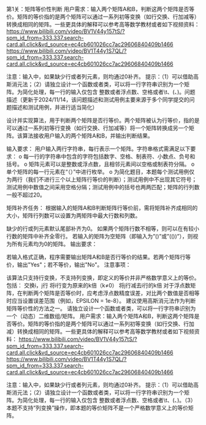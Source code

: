 第1关：矩阵等价性判断
用户需求：输入两个矩阵A和B，判断这两个矩阵是否等价。矩阵的等价指的是两个矩阵可以通过一系列初等变换（如行交换、行加减等）转换成相同的矩阵。一些更具体的解释可以参考高等数学教材或者如下视频资料：
https://www.bilibili.com/video/BV1V44y157tS/?spm_id_from=333.337.search-card.all.click&vd_source=ec4cb601026cc7ac29606840409b1466
https://www.bilibili.com/video/BV1T44y1S7QL/?spm_id_from=333.337.search-card.all.click&vd_source=ec4cb601026cc7ac29606840409b1466

注意：输入中，如果缺少行或者列元素，则均通过0补齐。
提示：（1）可以借助高斯消元法；（2）请独立设计一个函数或者类，可以将一行字符串识别为一个矩阵。为简化处理，每一行的输入仅包含 整数或者浮点数、空格或者\t、(、)。问题描述（更新于2024/11/14，该问题描述和测试用例主要来源于多个同学提交的问题描述和测试用例，并进行适当简化）

设计并实现算法，用于判断两个矩阵是否行等价。两个矩阵被认为行等价，指的是可以通过一系列初等行变换（如行交换、行加减等）将一个矩阵转换成另一个矩阵。该算法接收用户输入的两个矩阵A和B，并输出判断结果。

输入要求：
用户输入两行字符串，每行表示一个矩阵。字符串格式需满足以下要求：
o    每一行的字符串中包含的字符包括数字、空格、制表符、小数点、负号和括号。
o    矩阵元素可以是整数或浮点数，且相邻元素间以空格或制表符分隔。
o    单个矩阵的每一行元素在“（）”中进行枚举。
o    为简化题目，本题每个测试用例仅为两行（我们不进行三个以上矩阵行等价的判断）；测试用例中不出现其它符号；测试用例中数值之间采用空格分隔；测试用例中的括号也两两匹配；矩阵的行列数一般不超过20。

矩阵补齐任务：
根据输入的矩阵A和B判断矩阵行等价前，需将矩阵补齐成相同的大小，矩阵行列数可以设置为两矩阵中最大行数和列数。

缺少的行或列元素默认尾部补齐为0。
如果两个矩阵行数不相等，则可以在有较小行数的矩阵中补齐全零行。
若输入的矩阵为空矩阵（即输入为”()”或”(())”），则视为所有元素均为0的矩阵。
输出要求：

若输入格式正确，程序需要输出矩阵A和B是否行等价的结果。若两个矩阵行等价，输出"Yes"；若不等价，输出"No"。
注意事项：

该算法只支持行变换，不支持列变换，即定义的等价并非严格数学意义上的等价。包括：
交换i，j行
将i行变为原来的k倍（k≠0）
将j行减去i行的k倍
对于浮点数矩阵，在判断两个矩阵是否等价时，应考虑浮点数精度误差，对比两个数值是否相等时应当设置误差范围（例如，EPSILON = 1e-8）。
建议使用高斯消元法作为判断矩阵等价性的方法之一。
请独立设计一个函数或者类，可以将一行字符串识别为一个（动态）二维数组/矩阵。
用户需求：输入两个矩阵A和B，判断这两个矩阵是否等价。矩阵的等价指的是两个矩阵可以通过一系列初等变换（如行交换、行加减）转换成相同的矩阵。一些更具体的解释可以参考高等数学教材或者如下视频资料：
https://www.bilibili.com/video/BV1V44y157tS/?spm_id_from=333.337.search-card.all.click&vd_source=ec4cb601026cc7ac29606840409b1466
https://www.bilibili.com/video/BV1T44y1S7QL/?spm_id_from=333.337.search-card.all.click&vd_source=ec4cb601026cc7ac29606840409b1466

注意：输入中，如果缺少行或者列元素，则均通过0补齐。
提示：（1）可以借助高斯消元法；（2）请独立设计一个函数或者类，可以将一行字符串识别为一个矩阵。为简化处理，每一行的输入仅包含 整数或者浮点数、空格或者\t、(、)。（3）本题不支持“列变换”操作，即本题的等价矩阵不是一个严格数学意义上的等价矩阵。

